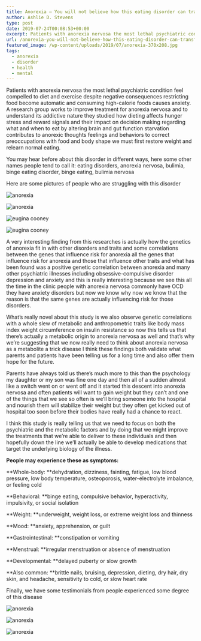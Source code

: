 ```yaml
---
title: Anorexia – You will not believe how this eating disorder can transform people
author: Ashlie D. Stevens
type: post
date: 2019-07-24T00:08:53+00:00
excerpt: Patients with anorexia nervosa the most lethal psychiatric condition feel compelled to diet and exercise despite negative consequences restricting food become automatic and consuming high-calorie foods causes anxiety.
url: /anorexia-you-will-not-believe-how-this-eating-disorder-can-transform-people/
featured_image: /wp-content/uploads/2019/07/anorexia-370x208.jpg
tags:
  - anorexia
  - disorder
  - health
  - mental
---
```


  Patients with anorexia nervosa the most lethal psychiatric condition feel compelled to diet and exercise despite negative consequences restricting food become automatic and consuming high-calorie foods causes anxiety. A research group works to improve treatment for anorexia nervosa and to understand its addictive nature they studied how dieting affects hunger stress and reward signals and their impact on decision making regarding what and when to eat by altering brain and gut function starvation contributes to anorexic thoughts feelings and behaviors to correct preoccupations with food and body shape we must first restore weight and relearn normal eating.



  You may hear before about this disorder in different ways, here some other names people tend to call it: eating disorders, anorexia nervosa, bulimia, binge eating disorder, binge eating, bulimia nervosa



  Here are some pictures of people who are struggling with this disorder


![anorexia](/wp-content/uploads/2019/07/IMG_20190723_234810-300x298.jpg)

![anorexia](/wp-content/uploads/2019/07/IMG_20190723_234850-300x300.jpg)

![eugina cooney](/wp-content/uploads/2019/07/IMG_20190721_013044-300x300.jpg)

![eugina cooney](/wp-content/uploads/2019/07/IMG_20190721_013125-300x300.jpg)


  A very interesting finding from this researches is actually how the genetics of anorexia fit in with other disorders and traits and some correlations between the genes that influence risk for anorexia all the genes that influence risk for anorexia and those that influence other traits and what has been found was a positive genetic correlation between anorexia and many other psychiatric illnesses including obsessive-compulsive disorder depression and anxiety and this is really interesting because we see this all the time in the clinic people with anorexia nervosa commonly have OCD they have anxiety disorders but now we know why now we know that the reason is that the same genes are actually influencing risk for those disorders.



  What&#8217;s really novel about this study is we also observe genetic correlations with a whole slew of metabolic and anthropometric traits like body mass index weight circumference on insulin resistance so now this tells us that there&#8217;s actually a metabolic origin to anorexia nervosa as well and that&#8217;s why we&#8217;re suggesting that we now really need to think about anorexia nervosa as a metabolite a trick disease I think these findings both validate what parents and patients have been telling us for a long time and also offer them hope for the future.



  Parents have always told us there&#8217;s much more to this than the psychology my daughter or my son was fine one day and then all of a sudden almost like a switch went on or went off and it started this descent into anorexia nervosa and often patients will want to gain weight but they can&#8217;t and one of the things that we see so often is we&#8217;ll bring someone into the hospital and nourish them will stabilize their weight but they often get kicked out of hospital too soon before their bodies have really had a chance to react.



  I think this study is really telling us that we need to focus on both the psychiatric and the metabolic factors and by doing that we might improve the treatments that we&#8217;re able to deliver to these individuals and then hopefully down the line we&#8217;ll actually be able to develop medications that target the underlying biology of the illness.



  **People may experience these as symptoms:**



  **Whole-body: **dehydration, dizziness, fainting, fatigue, low blood pressure, low body temperature, osteoporosis, water-electrolyte imbalance, or feeling cold



  **Behavioral: **binge eating, compulsive behavior, hyperactivity, impulsivity, or social isolation



  **Weight: **underweight, weight loss, or extreme weight loss and thinness



  **Mood: **anxiety, apprehension, or guilt



  **Gastrointestinal: **constipation or vomiting



  **Menstrual: **irregular menstruation or absence of menstruation



  **Developmental: **delayed puberty or slow growth



  **Also common: **brittle nails, bruising, depression, dieting, dry hair, dry skin, and headache, sensitivity to cold, or slow heart rate


Finally, we have some testimonials from people experienced some degree of this disease

![anorexia](/wp-content/uploads/2019/07/IMG_20190723_235512-300x99.jpg)

![anorexia](/wp-content/uploads/2019/07/IMG_20190723_235527-300x114.jpg)

![anorexia](/wp-content/uploads/2019/07/IMG_20190723_235543-300x108.jpg)

&nbsp;
